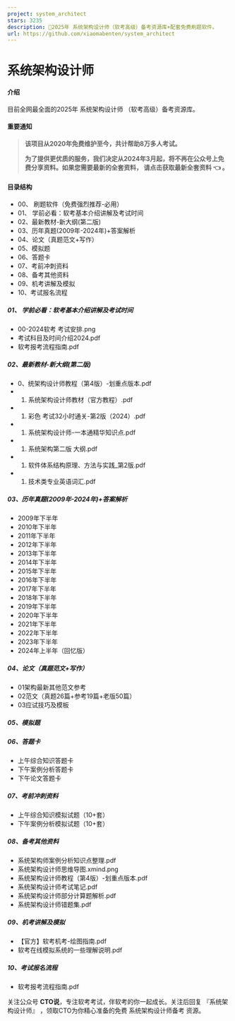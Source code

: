```yaml
---
project: system_architect
stars: 3235
description: 💯2025年 系统架构设计师（软考高级）备考资源库+配套免费刷题软件。
url: https://github.com/xiaomabenten/system_architect
---
```


系统架构设计师
=======

#### 介绍

目前全网最全面的2025年 系统架构设计师 （软考高级）备考资源库。

#### 重要通知

> **该项目从2020年免费维护至今，共计帮助8万多人考试。**
> 
> **为了提供更优质的服务，我们决定从2024年3月起，将不再在公众号上免费分享资料。如果您需要最新的全套资料， 请点击获取最新全套资料 👈 。**

#### 目录结构

-   00、 刷题软件（免费强烈推荐-必用）
-   01、 学前必看：软考基本介绍讲解及考试时间
-   02、最新教材-新大纲(第二版)
-   03、历年真题(2009年-2024年)+答案解析
-   04、论文（真题范文+写作）
-   05、模拟题
-   06、答题卡
-   07、考前冲刺资料
-   08、备考其他资料
-   09、机考讲解及模拟
-   10、考试报名流程

##### 01、 学前必看：软考基本介绍讲解及考试时间

-   00-2024软考 考试安排.png
-   考试科目及时间介绍2024.pdf
-   软考报考流程指南.pdf

##### 02、最新教材-新大纲(第二版)

-   0、统架构设计师教程（第4版）-划重点版本.pdf
-   1.  系统架构设计师教材（官方教程）.pdf
-   1.  彩色 考试32小时通关-第2版（2024）.pdf
-   1.  系统架构设计师-一本通精华知识点.pdf
-   1.  系统架构第二版 大纲.pdf
-   1.  软件体系结构原理、方法与实践\_第2版.pdf
-   1.  技术类专业英语词汇.pdf

##### 03、历年真题(2009年-2024年)+答案解析

-   2009年下半年
-   2010年下半年
-   2011年下半年
-   2012年下半年
-   2013年下半年
-   2014年下半年
-   2015年下半年
-   2016年下半年
-   2017年下半年
-   2018年下半年
-   2019年下半年
-   2020年下半年
-   2021年下半年
-   2022年下半年
-   2023年下半年
-   2024年上半年（回忆版）

##### 04、论文（真题范文+写作）

-   01架构最新其他范文参考
-   02范文（真题26篇+参考19篇+老版50篇）
-   03应试技巧及模板

##### 05、模拟题

##### 06、答题卡

-   上午综合知识答题卡
-   下午案例分析答题卡
-   下午论文答题卡

##### 07、考前冲刺资料

-   上午综合知识模拟试题（10+套）
-   下午案例分析模拟试题（10+套）

##### 08、备考其他资料

-   系统架构师案例分析知识点整理.pdf
-   系统架构设计师思维导图.xmind.png
-   系统架构设计师教程（第4版）-划重点版本.pdf
-   系统架构设计师考试笔记.pdf
-   系统架构设计师部分计算题解析.pdf
-   系统架构设计师错题集.pdf

##### 09、机考讲解及模拟

-   【官方】软考机考-绘图指南.pdf
-   软考在线模拟系统的一些理解说明.pdf

##### 10、考试报名流程

-   软考报考流程指南.pdf

关注公众号 **CTO说**，专注软考考试，伴软考的你一起成长。关注后回复 『系统架构设计师』 ，领取CTO为你精心准备的免费 系统架构设计师备考 资源。

